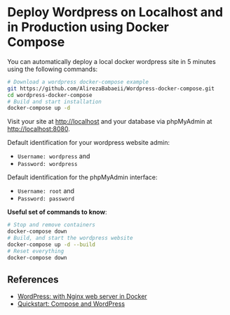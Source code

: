 # Deploy Wordpress on Localhost and in Production using Docker Compose

You can automatically deploy a local docker wordpress site in 5 minutes
using the following commands:

``` bash
# Download a wordpress docker-compose example
git https://github.com/AlirezaBabaeii/Wordpress-docker-compose.git
cd wordpress-docker-compose
# Build and start installation
docker-compose up -d
```

Visit your site at <http://localhost> and your database via phpMyAdmin
at <http://localhost:8080>.

Default identification for your wordpress website admin:

  - `Username: wordpress` and
  - `Password: wordpress`

Default identification for the phpMyAdmin interface:

  - `Username: root` and
  - `Password: password`

**Useful set of commands to know**:

``` bash
# Stop and remove containers
docker-compose down
# Build, and start the wordpress website
docker-compose up -d --build
# Reset everything
docker-compose down
```

## References

  - [WordPress: with Nginx web server in
    Docker](https://github.com/mjstealey/wordpress-nginx-docker)
  - [Quickstart: Compose and
    WordPress](https://docs.docker.com/compose/wordpress/)
